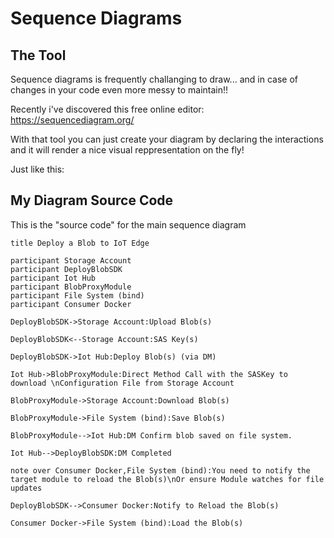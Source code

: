 # Sequence Diagrams

## The Tool

Sequence diagrams is frequently challanging to draw...  and in case of changes in your code even more messy to maintain!!

Recently i've discovered this free online editor: https://sequencediagram.org/

With that tool you can just create your diagram by declaring the interactions and it will render a nice visual reppresentation on the fly!

Just like this:


## My Diagram Source Code

This is the "source code" for the main sequence diagram 

    title Deploy a Blob to IoT Edge 

    participant Storage Account
    participant DeployBlobSDK
    participant Iot Hub
    participant BlobProxyModule
    participant File System (bind)
    participant Consumer Docker

    DeployBlobSDK->Storage Account:Upload Blob(s)

    DeployBlobSDK<--Storage Account:SAS Key(s)

    DeployBlobSDK->Iot Hub:Deploy Blob(s) (via DM)

    Iot Hub->BlobProxyModule:Direct Method Call with the SASKey to download \nConfiguration File from Storage Account

    BlobProxyModule->Storage Account:Download Blob(s)

    BlobProxyModule->File System (bind):Save Blob(s)

    BlobProxyModule-->Iot Hub:DM Confirm blob saved on file system.

    Iot Hub-->DeployBlobSDK:DM Completed

    note over Consumer Docker,File System (bind):You need to notify the target module to reload the Blob(s)\nOr ensure Module watches for file updates

    DeployBlobSDK-->Consumer Docker:Notify to Reload the Blob(s)

    Consumer Docker->File System (bind):Load the Blob(s)


